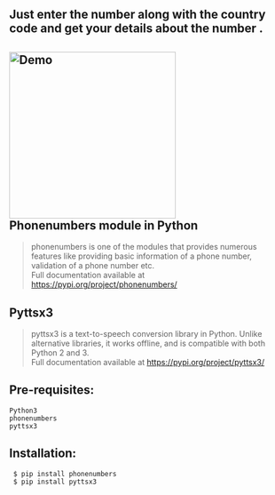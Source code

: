 ## Just enter the number along with the country code and get your details about the number .
<img align='center' alt='Demo' width='300px' src="https://github.com/Kushal997-das/Projects/blob/main/Python/Basic%20Projects/Track%20Phone%20number%20location/Documents%3F/locationtracker.gif"/> <br>
Phonenumbers module in Python 
-----------------------------
> phonenumbers is one of the modules that provides numerous features like providing basic information of a phone number, validation of a phone number etc. <br>
Full documentation available at https://pypi.org/project/phonenumbers/

Pyttsx3
--------
> pyttsx3 is a text-to-speech conversion library in Python. Unlike alternative libraries, it works offline, and is compatible with both Python 2 and 3. <br>
Full documentation available at https://pypi.org/project/pyttsx3/

Pre-requisites:
--------------
    Python3
    phonenumbers
    pyttsx3
Installation:
------------

     $ pip install phonenumbers
     $ pip install pyttsx3

